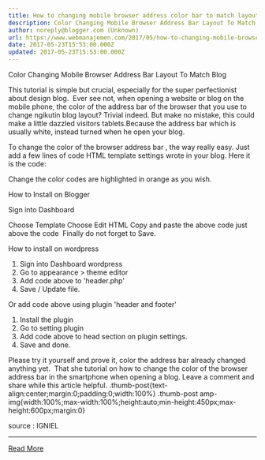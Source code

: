 ```yaml
---
title: How to changing mobile browser address color bar to match layout blog
description: Color Changing Mobile Browser Address Bar Layout To Match Blog
author: noreply@blogger.com (Unknown)
url: https://www.webmanajemen.com/2017/05/how-to-changing-mobile-browser-address-color-bar.html
date: 2017-05-23T15:53:00.000Z
updated: 2017-05-23T15:53:00.000Z
---
```


Color Changing Mobile Browser Address Bar Layout To Match Blog




This tutorial is simple but crucial, especially for the super perfectionist about design blog. 
Ever see not, when opening a website or blog on the mobile phone, the color of the address bar of the browser that you use to change ngikutin blog layout? Trivial indeed. But make no mistake, this could make a little dazzled visitors tablets.Because the address bar which is usually white, instead turned when he open your blog. 

To change the color of the browser address bar , the way really easy. Just add a few lines of code HTML template settings wrote in your blog. Here it is the code: 
<!-- Color for Chrome, Firefox OS, Opera dan Vivaldi --> <meta content='#2f303f' name='theme-color'/> <!-- Color For Windows Phone --> <meta content='#2f303f' name='msapplication-navbutton-color'/> <!-- Color For iOS Safari --> <meta content='yes' name='apple-mobile-web-app-capable'/> <meta content='#2f303f' name='apple-mobile-web-app-status-bar-style'/>
Change the color codes are highlighted in orange as you wish. 

How to Install on Blogger

Sign into Dashboard

Choose Template
Choose Edit HTML
Copy and paste the above code just above the code </head>
Finally do not forget to Save.



How to install on wordpress
1. Sign into Dashboard wordpress
2. Go to appearance > theme editor
3. Add code above to 'header.php'
4. Save / Update file.


Or add code above using plugin 'header and footer'
1. Install the plugin
2. Go to setting plugin
3. Add code above to head section on plugin settings.
4. Save and done.


Please try it yourself and prove it, color the address bar already changed anything yet. 
That she tutorial on how to change the color of the browser address bar in the smartphone when opening a blog. Leave a comment and share while this article helpful.
.thumb-post{text-align:center;margin:0;padding:0;width:100%} .thumb-post amp-img{width:100%;max-width:100%;height:auto;min-height:450px;max-height:600px;margin:0}   
 
source : IGNIEL<hr/> <a href="https://www.webmanajemen.com/2017/05/how-to-changing-mobile-browser-address-color-bar.html" rel="follow" class="button" id="read-more">Read More</a>